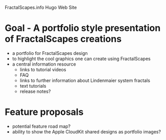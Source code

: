 FractalScapes.info Hugo Web Site

# Goal - A portfolio style presentation of FractalScapes creations

- a portfolio for FractalScapes design
- to highlight the cool graphics one can create using FractalScapes
- a central information resource
  - links to tutorial videos
  - FAQ
  - links to further information about Lindenmaier system fractals
  - text tutorials
  - release notes? 

# Feature proposals

- potential feature road map?
- ability to show the Apple CloudKit shared designs as portfolio images?
